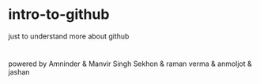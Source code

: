 # intro-to-github
just to understand more about github
#
powered by Amninder & Manvir Singh Sekhon & raman verma & anmoljot & jashan
